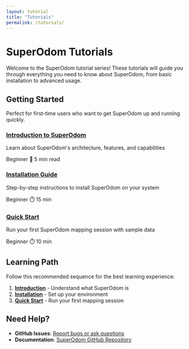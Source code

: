 ```yaml
---
layout: tutorial
title: "Tutorials"
permalink: /tutorials/
---
```


# SuperOdom Tutorials

Welcome to the SuperOdom tutorial series! These tutorials will guide you through everything you need to know about SuperOdom, from basic installation to advanced usage.

## Getting Started

Perfect for first-time users who want to get SuperOdom up and running quickly.

<div class="tutorial-grid">
  <div class="tutorial-card">
    <h3><a href="getting-started/introduction/">Introduction to SuperOdom</a></h3>
    <p>Learn about SuperOdom's architecture, features, and capabilities</p>
    <div class="tutorial-meta">
      <span class="difficulty beginner">Beginner</span>
      <span class="duration">📖 5 min read</span>
    </div>
  </div>

  <div class="tutorial-card">
    <h3><a href="getting-started/installation/">Installation Guide</a></h3>
    <p>Step-by-step instructions to install SuperOdom on your system</p>
    <div class="tutorial-meta">
      <span class="difficulty beginner">Beginner</span>
      <span class="duration">⏱️ 15 min</span>
    </div>
  </div>

  <div class="tutorial-card">
    <h3><a href="getting-started/quick-start/">Quick Start</a></h3>
    <p>Run your first SuperOdom mapping session with sample data</p>
    <div class="tutorial-meta">
      <span class="difficulty beginner">Beginner</span>
      <span class="duration">⏱️ 10 min</span>
    </div>
  </div>
</div>

## Learning Path

Follow this recommended sequence for the best learning experience:

1. **[Introduction](getting-started/introduction/)** - Understand what SuperOdom is
2. **[Installation](getting-started/installation/)** - Set up your environment
3. **[Quick Start](getting-started/quick-start/)** - Run your first mapping session

## Need Help?

- **GitHub Issues**: [Report bugs or ask questions](https://github.com/superxslam/SuperOdom/issues)
- **Documentation**: [SuperOdom GitHub Repository](https://github.com/superxslam/SuperOdom)